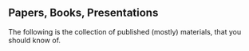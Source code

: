 Papers, Books, Presentations
---

The following is the collection of published (mostly) materials, that  you should know of.
